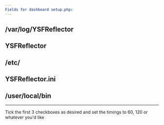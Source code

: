 ```yaml
---
Fields for dashboard setup.php:
---
```

 /var/log/YSFReflector
 ---
 YSFReflector
 ---
 /etc/
 ---
 YSFReflector.ini
 ---
 /user/local/bin
 ---
---
 Tick the first 3 checkboxes as desired and set the timings to 60, 120 or whatever you'd like

